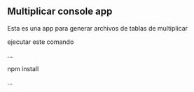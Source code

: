 ## Multiplicar console app

Esta es una app para generar archivos de tablas de multiplicar

ejecutar este comando


...

npm install

...